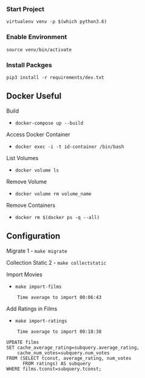 ### Start Project
`virtualenv venv -p $(which python3.6)`

### Enable Environment
`source venv/bin/activate`

### Install Packges
`pip3 install -r requirements/dev.txt`

## Docker Useful
Build
- `docker-compose up --build`

Access Docker Container
- `docker exec -i -t id-container /bin/bash`

List Volumes
- `docker volume ls`

Remove Volume
- `docker volume rm volume_name`

Remove Containers
- `docker rm $(docker ps -q --all)`

## Configuration 
Migrate
1 - `make migrate`

Collection Static
2 - `make collectstatic`

Import Movies
- `make import-films` 
```
    Time average to import 00:06:43
```

Add Ratings in Films
- `make import-ratings`
```
    Time average to import 00:18:38
```



```
UPDATE films
SET cache_average_rating=subquery.average_rating,
    cache_num_votes=subquery.num_votes
FROM (SELECT tconst, average_rating, num_votes
      FROM ratings) AS subquery
WHERE films.tconst=subquery.tconst;
```